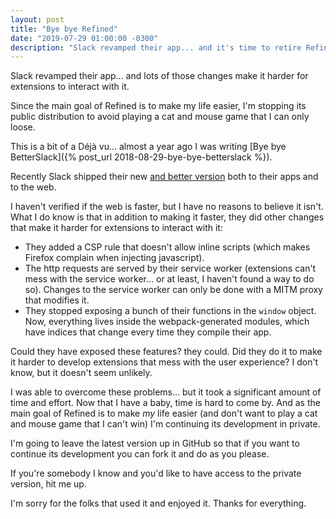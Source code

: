 ```yaml
---
layout: post
title: "Bye bye Refined"
date: "2019-07-29 01:00:00 -0300"
description: "Slack revamped their app... and it's time to retire Refined"
---
```

Slack revamped their app... and lots of those changes make it harder for extensions to interact with it.

Since the main goal of Refined is to make my life easier, I'm stopping its public distribution to avoid playing a cat and mouse game that I can only loose.

<!--more-->

This is a bit of a Déjà vu... almost a year ago I was writing [Bye bye BetterSlack]({% post_url 2018-08-29-bye-bye-betterslack %}).

Recently Slack shipped their new [and better version](https://slack.engineering/rebuilding-slack-on-the-desktop/) both to their apps and to the web.

I haven't verified if the web is faster, but I have no reasons to believe it isn't. What I do know is that in addition to making it faster, they did other changes that make it harder for extensions to interact with it:

* They added a CSP rule that doesn't allow inline scripts (which makes Firefox complain when injecting javascript).
* The http requests are served by their service worker (extensions can't mess with the service worker... or at least, I haven't found a way to do so). Changes to the service worker can only be done with a MITM proxy that modifies it.
* They stopped exposing a bunch of their functions in the `window` object. Now, everything lives inside the webpack-generated modules, which have indices that change every time they compile their app.

Could they have exposed these features? they could. Did they do it to make it harder to develop extensions that mess with the user experience? I don't know, but it doesn't seem unlikely.

I was able to overcome these problems... but it took a significant amount of time and effort. Now that I have a baby, time is hard to come by. And as the main goal of Refined is to make *my* life easier (and don't want to play a cat and mouse game that I can't win) I'm continuing its development in private.

I'm going to leave the latest version up in GitHub so that if you want to continue its development you can fork it and do as you please.

If you're somebody I know and you'd like to have access to the private version, hit me up.

I'm sorry for the folks that used it and enjoyed it. Thanks for everything.